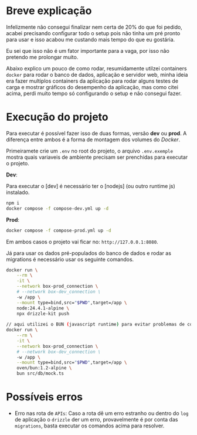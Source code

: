 # Breve explicação

Infelizmente não consegui finalizar nem certa de 20% do que foi pedido, acabei precisando configurar todo o setup pois não tinha um pré pronto para usar e isso acabou me custando mais tempo do que eu gostária.

Eu sei que isso não é um fator importante para a vaga, por isso não pretendo me prolongar muito.

Abaixo explico um pouco de como rodar, resumidamente utilzei containers `docker` para rodar o banco de dados, aplicação e servidor web, minha ideia era fazer multiplos containers da aplicação para rodar alguns testes de carga e mostrar gráficos do desempenho da aplicação, mas como citei acima, perdi muito tempo só configurando o setup e não consegui fazer.

# Execução do projeto

Para executar é possível fazer isso de duas formas, versão **dev** ou **prod**. A diferença entre ambos é a forma de montagem dos volumes do *Docker*. 

Primeiramete crie um `.env` no root do projeto, o arquivo `.env.exemple` mostra quais variaveis de ambiente precisam ser prenchidas para executar o projeto.

**Dev**:

Para executar o [dev] é necessário ter o [nodejs] (ou outro runtime js) instalado. 

```sh
npm i
docker compose -f compose-dev.yml up -d
```

**Prod**:

```sh
docker compose -f compose-prod.yml up -d
```

Em ambos casos o projeto vai ficar no: `http://127.0.0.1:8080`.

Já para usar os dados pré-populados do banco de dados e rodar as migrations é necessário usar os seguinte comandos.

```sh
docker run \
    --rm \
    -it \
    --network box-prod_connection \
    # --network box-dev_connection \
    -w /app \
    --mount type=bind,src="$PWD",target=/app \
    node:24.4.1-alpine \
    npx drizzle-kit push
    
// aqui utilizei o BUN (javascript runtime) para evitar problemas de configuração do node com typescript
docker run \
    --rm \
    -it \
    --network box-prod_connection \
    # --network box-dev_connection \
    -w /app \
    --mount type=bind,src="$PWD",target=/app \
    oven/bun:1.2-alpine \
    bun src/db/mock.ts
```

# Possíveis erros

- Erro nas rota de `APIs`:
    Caso a rota dê um erro estranho ou dentro do `log` de aplicação o `drizzle` der um erro, provavelmente é por conta das `migrations`, basta executar os comandos acima para resolver. 